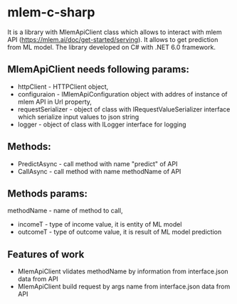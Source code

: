# mlem-c-sharp

It is a library with MlemApiClient class which allows to interact with mlem API (https://mlem.ai/doc/get-started/serving). 
It allows to get prediction from ML model.
The library developed on C# with .NET 6.0 framework.

## MlemApiClient needs following params:
- httpClient - HTTPClient object, 
- configuraion - IMlemApiConfiguration object with addres of instance of mlem API in Url property,
- requestSerializer - object of class with IRequestValueSerializer interface which serialize input values to json string
- logger - object of class with ILogger interface for logging

## Methods:
- PredictAsync - call method with name "predict" of API
- CallAsync - call method with name methodName of API

## Methods params:
methodName - name of method to call,
- incomeT - type of income value, it is entity of ML model
- outcomeT - type of outcome value, it is result of ML model prediction 

## Features of work
- MlemApiClient vlidates methodName by information from interface.json data from API
- MlemApiClient build request by args name from interface.json data from API